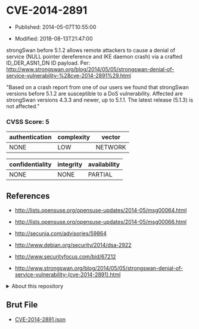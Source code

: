 # CVE-2014-2891

- Published: 2014-05-07T10:55:00

- Modified: 2018-08-13T21:47:00

strongSwan before 5.1.2 allows remote attackers to cause a denial of service (NULL pointer dereference and IKE daemon crash) via a crafted ID_DER_ASN1_DN ID payload. Per: http://www.strongswan.org/blog/2014/05/05/strongswan-denial-of-service-vulnerability-%28cve-2014-2891%29.html

"Based on a crash report from one of our users we found that strongSwan versions before 5.1.2 are susceptible to a DoS vulnerability. Affected are strongSwan versions 4.3.3 and newer, up to 5.1.1. The latest release (5.1.3) is not affected."

### CVSS Score: **5**

| authentication | complexity | vector |
| --- | --- | --- |
| NONE | LOW | NETWORK |

| confidentiality | integrity | availability |
| --- | --- | --- |
| NONE | NONE | PARTIAL |

## References

* http://lists.opensuse.org/opensuse-updates/2014-05/msg00064.html

* http://lists.opensuse.org/opensuse-updates/2014-05/msg00066.html

* http://secunia.com/advisories/59864

* http://www.debian.org/security/2014/dsa-2922

* http://www.securityfocus.com/bid/67212

* http://www.strongswan.org/blog/2014/05/05/strongswan-denial-of-service-vulnerability-(cve-2014-2891).html

<details>
<summary>About this repository</summary> 

  This repository is part of the project [Live Hack CVE](https://github.com/Live-Hack-CVE). Main website can be found [www.live-hack.org](https://www.live-hack.org) 
  
  Made by [Sn0wAlice](https://github.com/Sn0wAlice) for the people that care about security and need to have a feed of the latest CVEs. Hope you enjoy it, don't forget to star the repo and follow me on [Twitter](https://twitter.com/Sn0wAlice) and [Github](https://github.com/Sn0wAlice). And that is my [personnal website](https://www.alice-snow.me/)

  - [Home Page](https://github.com/Live-Hack-CVE)
  - [Framework](https://github.com/Live-Hack-CVE/cve-framework)
  - [CVE database](https://github.com/Live-Hack-CVE/full_database)
  - [Changelog](https://github.com/Live-Hack-CVE/Changelog)
</details>

## Brut File

* [CVE-2014-2891.json](https://raw.githubusercontent.com/Live-Hack-CVE/full_database/main/cves/2014/CVE-2014-2891.json)

